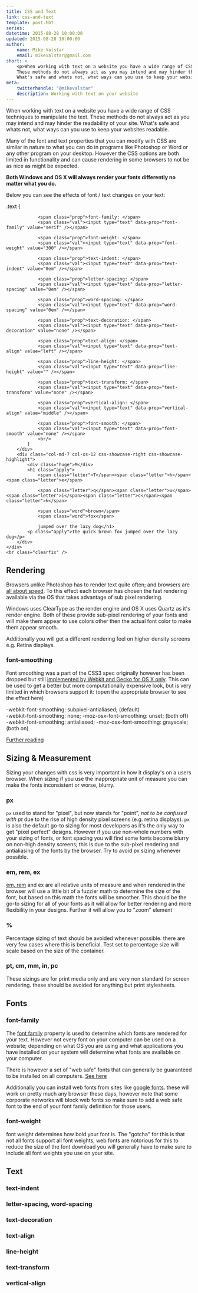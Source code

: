 ```yaml
---
title: CSS and Text
link: css-and-text
template: post.hbt
series:
datetime: 2015-08-28 10:00:00
updated: 2015-08-28 10:00:00
author:
    name: Mike Valstar
    email: mikevalstar@gmail.com
short: >
    <p>When working with text on a website you have a wide range of CSS techniques to manipulate the text.
    These methods do not always act as you may intend and may hinder the readability of your site.
    What's safe and whats not, what ways can you use to keep your websites readable.</p>
meta:
    twitterhandle: "@mikevalstar"
    description: Working with text on your website
---
```


When working with text on a website you have a wide range of CSS techniques to manipulate the text.
These methods do not always act as you may intend and may hinder the readability of your site.
What's safe and whats not, what ways can you use to keep your websites readable.

Many of the font and text properties that you can modify with CSS are similar in nature to what you can do in programs like Photoshop or Word or any other program on your desktop. However the CSS options are both limited in functionality and can cause rendering in some browsers to not be as nice as might be expected.

**Both Windows and OS X will always render your fonts differently no matter what you do.**

Below you can see the effects of font / text changes on your text:

<div class="css-showcase">
    <div class="row">
        <div class="col-md-5 col-xs-12 css-showcase-left css-showcase-css">
            <span class="class">.text</span> {<br/>

                <span class="prop">font-family: </span>
                <span class="val"><input type="text" data-prop="font-family" value="serif" /></span>

                <span class="prop">font-weight: </span>
                <span class="val"><input type="text" data-prop="font-weight" value="300" /></span>

                <span class="prop">text-indent: </span>
                <span class="val"><input type="text" data-prop="text-indent" value="0em" /></span>

                <span class="prop">letter-spacing: </span>
                <span class="val"><input type="text" data-prop="letter-spacing" value="0em" /></span>

                <span class="prop">word-spacing: </span>
                <span class="val"><input type="text" data-prop="word-spacing" value="0em" /></span>

                <span class="prop">text-decoration: </span>
                <span class="val"><input type="text" data-prop="text-decoration" value="none" /></span>

                <span class="prop">text-align: </span>
                <span class="val"><input type="text" data-prop="text-align" value="left" /></span>

                <span class="prop">line-height: </span>
                <span class="val"><input type="text" data-prop="line-height" value="" /></span>

                <span class="prop">text-transform: </span>
                <span class="val"><input type="text" data-prop="text-transform" value="none" /></span>

                <span class="prop">vertical-align: </span>
                <span class="val"><input type="text" data-prop="vertical-align" value="middle" /></span>

                <span class="prop">font-smooth: </span>
                <span class="val"><input type="text" data-prop="font-smooth" value="none" /></span>
                <br/>
            }
        </div>
        <div class="col-md-7 col-xs-12 css-showcase-right css-showcase-highlight">
            <div class="huge">M</div>
            <h1 class="apply">
                <span class="letter">T</span><span class="letter">h</span><span class="letter">e</span>

                <span class="letter">q</span><span class="letter">u</span><span class="letter">i</span><span class="letter">c</span><span class="letter">k</span>

                <span class="word">brown</span>
                <span class="word">fox</span>

                jumped over the lazy dog</h1>
            <p class="apply">The quick brown fox jumped over the lazy dog</p>
        </div>
    </div>
    <br class="clearfix" />
</div>

## Rendering

Browsers unlike Photoshop has to render text quite often; and browsers are [all about speed](https://www.youtube.com/watch?v=nCgQDjiotG0). To this effect each browser has chosen the fast rendering available via the OS that takes advantage of sub pixel rendering.

Windows uses ClearType as the render engine and OS X uses Quartz as it's render engine. Both of these provide sub-pixel rendering of your fonts and will make them appear to use colors other then the actual font color to make them appear smooth.

Additionally you will get a different rendering feel on higher density screens e.g. Retina displays.

### font-smoothing

Font smoothing was a part of the CSS3 spec originally however has been dropped but still [implemented by Webkit and Gecko for OS X only](https://developer.mozilla.org/en-US/docs/Web/CSS/font-smooth). This can be used to get a better but more computationally expensive look, but is very limited in which browsers support it: (open the appropriate browser to see the effect here)

<div style="-webkit-font-smoothing: subpixel-antialiased;">-webkit-font-smoothing: subpixel-antialiased; (default)</div>
<div style="-webkit-font-smoothing: none; -moz-osx-font-smoothing: unset;">-webkit-font-smoothing: none; -moz-osx-font-smoothing: unset; (both off)</div>
<div style="-webkit-font-smoothing: antialiased; -moz-osx-font-smoothing: grayscale;">-webkit-font-smoothing: antialiased; -moz-osx-font-smoothing: grayscale; (both on)</div>

[Further reading](http://szafranek.net/works/articles/font-smoothing-explained/)

## Sizing & Measurement
Sizing your changes with css is very important in how it display's on a users browser. When sizing if you use the inappropriate unit of measure you can make the fonts inconsistent or worse, blurry.

### px
`px` used to stand for "pixel", but now stands for "point", *not to be confused with pt* due to the rise of high density pixel screens (e.g. retina displays). `px` is also the default go-to sizing for most developers as it's the only way to get "pixel perfect" designs. However if you use non-whole numbers with your sizing of fonts, or font spacing you will find some fonts become blurry on non-high density screens; this is due to the sub-pixel rendering and antialiasing of the fonts by the browser. Try to avoid px sizing whenever possible.

### em, rem, ex
[em, rem](https://j.eremy.net/confused-about-rem-and-em/) and ex are all relative units of measure and when rendered in the browser will use a little bit of a fuzzier math to determine the size of the font, but based on this math the fonts will be smoother. This should be the go-to sizing for all of your fonts as it will allow for better rendering and more flexibility in your designs.  Further it will allow you to "zoom" element

### %
Percentage sizing of text should be avoided whenever possible. there are very few cases where this is beneficial. Test set to percentage size will scale based on the size of the container.

### pt, cm, mm, in, pc
These sizings are for print media only and are very non standard for screen rendering. these should be avoided for anything but print stylesheets.

## Fonts

### font-family
The [font family](https://developer.mozilla.org/en/docs/Web/CSS/font-family) property is used to determine which fonts are rendered for your text.
However not every font on your computer can be used on a website; depending on what OS you are using and what applications you have installed on your system will determine what fonts are available on your computer.

There is however a set of "web safe" fonts that can generally be guaranteed to be installed on all computers. [See here](http://www.cssfontstack.com/)

Additionally you can install web fonts from sites like [google fonts](https://www.google.com/fonts). these will work on pretty much any browser these days, however note that some corporate networks will block web fonts so make sure to add a web safe font to the end of your font family definition for those users.

### font-weight
font weight determines how bold your font is. The "gotcha" for this is that not all fonts support all font weights, web fonts are notorious for this to reduce the size of the font download you will generally have to make sure to include all font weights you use on your site.

## Text

### text-indent
### letter-spacing, word-spacing
### text-decoration
### text-align
### line-height
### text-transform
### vertical-align

<script>
$(function(){

    $( ".css-showcase input" ).change( function() {
        var $ele = $(this);
        var prop = $ele.data( "prop" );
        var val = $ele.val();

        $('.apply').css(prop, val);
    } );

})
</script>
